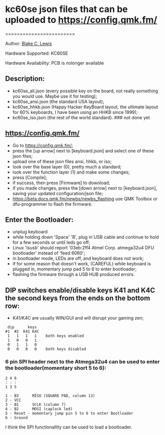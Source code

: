 # kc60se json files that can be uploaded to https://config.qmk.fm/
========================

Author: [Blake C. Lewis](https://github.com/BlakeCLewis)

Hardware Supported: KC60SE

Hardware Availability: PCB is nolonger available

## Description:
  * kc60se_all.json (every possible key on the board, not really something you would use. Maybe use it for testing);
  * kc60se_ansi.json (the standard USA layout);
  * kc60se_hhkb.json (Happy Hacker KeyBoard layout, the ultimate layout for 60% keyboards, I have been using an HHKB since 1999);
  * kc60se_iso.json (the rest of the world standard).  ### not done yet

## https://config.qmk.fm/
  * Go to https://config.qmk.fm/;
  * press the [up arrow] next to [keyboard.json] and select one of these json files;
  * upload one of these json files ansi, hhkb, or iso;
  * look over the base layer (0),  pretty much a standard;
  * look over the function layer (1) and make some changes;
  * press [Compile];
  * if success, then press [Firmware] to download;
  * if you made changes, press the [down arrow] next to [keyboard.json], saving your updated configuration/json file;
  * https://beta.docs.qmk.fm/newbs/newbs_flashing use QMK Toolbox or dfu-programmer to flash the firmware.

## Enter the Bootloader:
  * unplug keyboard
  * while holding down 'Space' 'B', plug in USB cable and continue to hold for a few seconds or until leds go off;
  * Linux 'lsusb' should report '03eb:2ff4 Atmel Corp. atmega32u4 DFU bootloader' instead of 'feed 6060';
  * in bootloader mode, LEDs are off, and keyboard does not work;
  * if for some reason that doesn't work, (CAREFUL) while keyboard is plugged in, momentary jump pad 5 to 6 to enter bootloader;
  * flashing the firmware through a USB HUB produced errors. 

## DIP switches enable/disable keys K41 and K4C the second keys from the ends on the bottom row:
  * K41/K4C are usually WIN/GUI and will disrupt your gaming zen;

 ```
  dip      keys
 #1  #2  K41 K4C
  1   1   1   1    both keys enabled
  1   0   0   1
  0   1   1   0
  0   0   0   0    both keys disabled
  ```

 ### 6 pin SPI header next to the Atmega32u4 can be used to enter the bootloader(momentary short 5 to 6):

  ```
  2 4 6
  : : :
  1 3 5
  ```
  ```
  1 - B3      MISO (SQUARE PAD, column 13)
  2 - VCC
  3 - B1      SCLK (column 7)
  4 - B2      MOSI (caplock led)
  5 - Reset - momentary jump pin 5 to 6 to enter Bootloader
  6 - Ground
  ```
I think the SPI functionallity can be used to load a bootloader.
